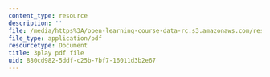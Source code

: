 ```yaml
---
content_type: resource
description: ''
file: /media/https%3A/open-learning-course-data-rc.s3.amazonaws.com/res-6-007-signals-and-systems-spring-2011/880cd9825ddfc25b7bf716011d3b2e67_jGk3w1b7UXQ.pdf
file_type: application/pdf
resourcetype: Document
title: 3play pdf file
uid: 880cd982-5ddf-c25b-7bf7-16011d3b2e67
---
```

